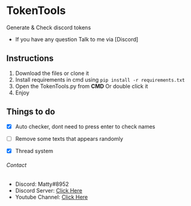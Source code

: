 # TokenTools
Generate & Check discord tokens
- If you have any question Talk to me via [Discord]
 
## Instructions
1) Download the files or clone it
2) Install requirements in cmd using `pip install -r requirements.txt`
3) Open the TokenTools.py from **CMD** Or double click it
4) Enjoy
 
## Things to do
- [X] Auto checker, dont need to press enter to check names
- [ ] Remove some texts that appears randomly
- [X] Thread system

 
###### Contact
- Discord: Matty#8952
- Discord Server: [Click Here](https://discord.gg/y7uGQ6d)
- Youtube Channel: [Click Here](https://www.youtube.com/channel/UCJl6yxaNp3r1xkUoQHs4h6w?view_as=subscriber)
